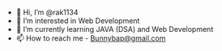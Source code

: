 - 👋 Hi, I’m @rak1134
- 👀 I’m interested in Web Development
- 🌱 I’m currently learning JAVA (DSA) and Web Development
- 📫 How to reach me - Bunnybap@gmail.com

<!---
rak1134/rak1134 is a ✨ special ✨ repository because its `README.md` (this file) appears on your GitHub profile.
You can click the Preview link to take a look at your changes.
--->
